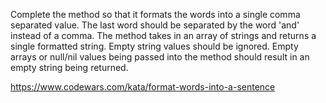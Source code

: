 Complete the method so that it formats the words into a single comma separated value. The last word should be separated by the word 'and' instead of a comma. The method takes in an array of strings and returns a single formatted string. Empty string values should be ignored. Empty arrays or null/nil values being passed into the method should result in an empty string being returned.



https://www.codewars.com/kata/format-words-into-a-sentence